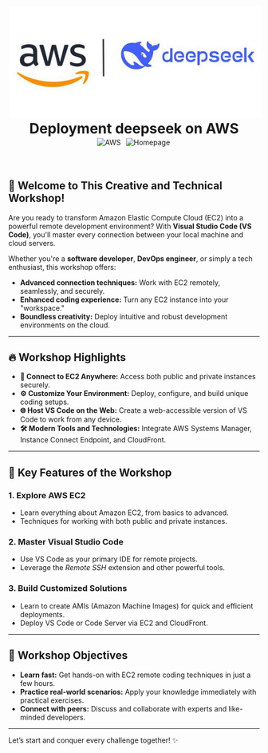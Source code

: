 
<div class="row" align="center" style="margin-bottom: 4rem">
  <img src="Github_page/static/images/thumb.png"" alt="AWS" style="display:inline; margin: 2px;"/>
  <h1 style="margin: 0px auto;"> Deployment deepseek on AWS </h1>
  <img src=https://img.shields.io/badge/AWS-FF9900?style=flat&logo=amazonwebservices&color=%23232F3E alt="AWS" style="display:inline; margin: 2px;"/>
  <a href="https://www.deepseek.com/" target="_blank" style="margin: 2px;">
    <img alt="Homepage" src="https://github.com/deepseek-ai/DeepSeek-V2/blob/main/figures/badge.svg?raw=true" style="display: inline-block; margin: 2px;"/>
  </a>
</div>


## 🚀 **Welcome to This Creative and Technical Workshop!**  

Are you ready to transform Amazon Elastic Compute Cloud (EC2) into a powerful remote development environment? With **Visual Studio Code (VS Code)**, you'll master every connection between your local machine and cloud servers.  

Whether you're a **software developer**, **DevOps engineer**, or simply a tech enthusiast, this workshop offers:  
- **Advanced connection techniques:** Work with EC2 remotely, seamlessly, and securely.  
- **Enhanced coding experience:** Turn any EC2 instance into your "workspace."  
- **Boundless creativity:** Deploy intuitive and robust development environments on the cloud.  

---

## 🔥 Workshop Highlights
- **📡 Connect to EC2 Anywhere:** Access both public and private instances securely.  
- **⚙️ Customize Your Environment:** Deploy, configure, and build unique coding setups.  
- **🌐 Host VS Code on the Web:** Create a web-accessible version of VS Code to work from any device.  
- **🛠️ Modern Tools and Technologies:** Integrate AWS Systems Manager, Instance Connect Endpoint, and CloudFront.  

---

## 🧩 Key Features of the Workshop

### 1. Explore AWS EC2
- Learn everything about Amazon EC2, from basics to advanced.  
- Techniques for working with both public and private instances.  

### 2. Master Visual Studio Code 
- Use VS Code as your primary IDE for remote projects.  
- Leverage the *Remote SSH* extension and other powerful tools.  

### 3. Build Customized Solutions 
- Learn to create AMIs (Amazon Machine Images) for quick and efficient deployments.  
- Deploy VS Code or Code Server via EC2 and CloudFront.  

---

## 🎯 **Workshop Objectives**
- **Learn fast:** Get hands-on with EC2 remote coding techniques in just a few hours.  
- **Practice real-world scenarios:** Apply your knowledge immediately with practical exercises.  
- **Connect with peers:** Discuss and collaborate with experts and like-minded developers.  

---


Let’s start and conquer every challenge together! ✨
